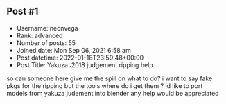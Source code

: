 ## Post #1
- Username: neonvega
- Rank: advanced
- Number of posts: 55
- Joined date: Mon Sep 06, 2021 6:58 am
- Post datetime: 2022-01-18T23:59:48+00:00
- Post Title: Yakuza :2018 judgement ripping help

so can someone here give me the spill on what to do? i want to say fake pkgs for the ripping but the tools where do i get them ? id like to port models from yakuza judement into blender any help would be appreciated

